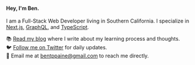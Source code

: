 #### Hey, I'm Ben.

I am a Full-Stack Web Developer living in Southern California. I specialize in [Next.js](https://github.com/vercel/next.js/), [GraphQL](https://graphql.org/), and [TypeScript](https://www.typescriptlang.org/). 

📚 [Read my blog](https://bnpne.io/) where I write about my learning process and thoughts.  
🐦 [Follow me on Twitter](https://twitter.com/home) for daily updates.  
💌 Email me at <bentppaine@gmail.com> to reach me directly.
